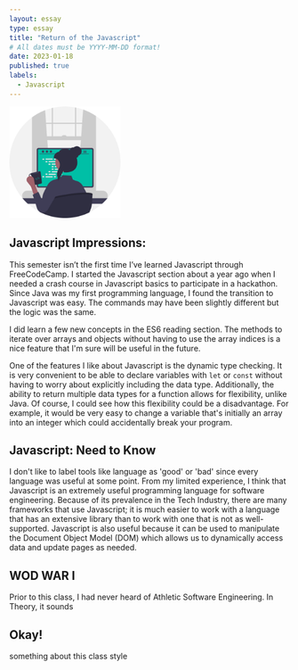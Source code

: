 ```yaml
---
layout: essay
type: essay
title: "Return of the Javascript"
# All dates must be YYYY-MM-DD format!
date: 2023-01-18
published: true
labels:
  - Javascript
---
```


<img width="200px" class="rounded float-start pe-4" src="../img/essays/woman-coding.png">


## Javascript Impressions:

This semester isn’t the first time I’ve learned Javascript through FreeCodeCamp. I started the Javascript section about a year ago when I needed a crash course in Javascript basics to participate in a hackathon. Since Java was my first programming language, I found the transition to Javascript was easy. The commands may have been slightly different but the logic was the same. 

I did learn a few new concepts in the ES6 reading section.  The methods to iterate over arrays and objects without having to use the array indices is a nice feature that I'm sure will be useful in the future.

One of the features I like about Javascript is the dynamic type checking. It is very convenient to be able to declare variables with ```let``` or ```const``` without having to worry about explicitly including the data type. Additionally, the ability to return multiple data types for a function allows for flexibility, unlike Java. Of course, I could see how this flexibility could be a disadvantage. For example, it would be very easy to change a variable that's initially an array into an integer which could accidentally break your program. 

## Javascript: Need to Know

I don't like to label tools like language as 'good' or 'bad' since every language was useful at some point. From my limited experience, I think that Javascript is an extremely useful programming language for software engineering. Because of its prevalence in the Tech Industry, there are many frameworks that use Javascript; it is much easier to work with a language that has an extensive library than to work with one that is not as well-supported. Javascript is also useful because it can be used to manipulate the Document Object Model (DOM) which allows us to dynamically access data and update pages as needed. 

## WOD WAR I 

Prior to this class, I had never heard of Athletic Software Engineering. In Theory, it sounds

## Okay!

something about this class style
